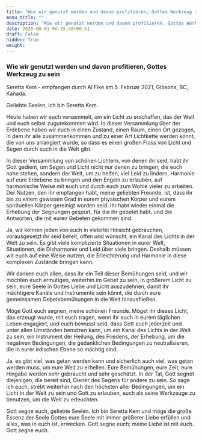 ```yaml
---
title: "Wie wir genutzt werden und davon profitieren, Gottes Werkzeug zu sein"
menu_title: ""
description: "Wie wir genutzt werden und davon profitieren, Gottes Werkzeug zu sein"
date: 2020-08-01 06:25:48+00:51
draft: False
hidden: True
weight:
---
```

### Wie wir genutzt werden und davon profitieren, Gottes Werkzeug zu sein

Seretta Kem - empfangen durch Al Fike am 5. Februar 2021, Gibsons, BC, Kanada.

Geliebte Seelen, ich bin Seretta Kem.

Heute haben wir euch versammelt, um ein Licht zu erschaffen, das der Welt und euch selbst zugutekommen wird. In dieser Versammlung über der Erdebene haben wir euch in einen Zustand, einen Raum, einen Ort gezogen, in dem ihr alle zusammenkommen und zu einer Art Lichtkette werden könnt, die von uns arrangiert wurde, so dass es einen großen Fluss von Licht und Segen durch euch in die Welt gibt.  

In dieser Versammlung von schönen Lichtern, von denen ihr seid, habt ihr Gott gedient, um Segen und Licht nicht nur denen zu bringen, die euch nahe stehen, sondern der Welt, um zu helfen, viel Leid zu lindern, Harmonie auf eure Erdebene zu bringen und den Engeln zu erlauben, auf harmonische Weise mit euch und durch euch zum Wohle vieler zu arbeiten. Der Nutzen, den ihr empfangen habt, meine geliebten Freunde, ist, dass ihr bis zu einem gewissen Grad in eurem physischen Körper und eurem spirituellen Körper gereinigt worden seid. Ihr habt wieder einmal die Erhebung der Segnungen gespürt, für die ihr gebetet habt, und die Antworten, die mit euren Gebeten gekommen sind.  

Ja, wir können jeden von euch in vielerlei Hinsicht gebrauchen, vorausgesetzt ihr seid bereit, offen und wünscht, ein Kanal des Lichts in der Welt zu sein. Es gibt viele komplizierte Situationen in eurer Welt, Situationen, die Disharmonie und Leid über viele bringen. Deshalb müssen wir euch auf eine Weise nutzen, die Erleichterung und Harmonie in diese komplexen Zustände bringen kann.  

Wir danken euch allen, dass ihr ein Teil dieser Bemühungen seid, und wir möchten euch ermutigen, weiterhin im Gebet zu sein, in größerem Licht zu sein, eure Seele in Gottes Liebe und Licht auszudehnen, damit ihr mächtigere Kanäle und Instrumente sein könnt, die durch eure gemeinsamen Gebetsbemühungen in die Welt hinausfließen.

Möge Gott euch segnen, meine schönen Freunde. Möget ihr dieses Licht, das erzeugt wurde, mit euch tragen, wenn ihr euch in eurem täglichen Leben engagiert, und euch bewusst seid, dass Gott euch jederzeit und unter allen Umständen benutzen kann, um ein Kanal des Lichts in der Welt zu sein, ein Instrument der Heilung, des Friedens, der Erhebung, um die negativen Bedingungen, die gedanklichen Bedingungen zu neutralisieren, die in eurer irdischen Ebene so mächtig sind.  

Ja, es gibt viel, was getan werden kann und sicherlich auch viel, was getan werden muss, um eure Welt zu erhellen. Eure Bemühungen, eure Zeit, eure Hingabe werden sehr gebraucht und sehr geschätzt. In der Tat, Gott segnet diejenigen, die bereit sind, Diener des Segens für andere zu sein. So sage ich euch, strebt weiterhin nach den höchsten aller Bedingungen, um ein Licht in der Welt zu sein und Gott zu erlauben, euch als seine Werkzeuge zu benutzen, um die Welt zu erleuchten.  

Gott segne euch, geliebte Seelen. Ich bin Seretta Kem und möge die große Essenz der Seele Gottes eure Seele mit immer größerer Liebe erfüllen und alles, was in euch ist, erwecken. Gott segne euch; meine Liebe ist mit euch. Gott segne euch.

